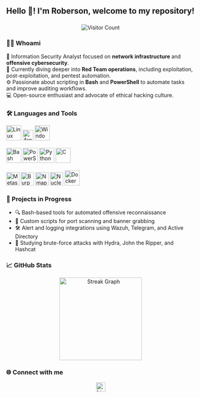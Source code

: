 <h2 align="left"><strong>Hello 👋! I'm Roberson, welcome to my repository!</strong></h2>

###

<div align="center">
  <img src="https://visitor-badge.laobi.icu/badge?page_id=robersonrodrigo.robersonrodrigo" alt="Visitor Count" />
</div>

###

<h3 align="left"><strong>👨‍💻 Whoami</strong></h3>

<p align="left">
  🔐 Information Security Analyst focused on <strong>network infrastructure</strong> and <strong>offensive cybersecurity</strong>.<br>
  🧠 Currently diving deeper into <strong>Red Team operations</strong>, including exploitation, post-exploitation, and pentest automation.<br>
  ⚙️ Passionate about scripting in <strong>Bash</strong> and <strong>PowerShell</strong> to automate tasks and improve auditing workflows.<br>
  💻 Open-source enthusiast and advocate of ethical hacking culture.
</p>

###

<h3 align="left"><strong>🛠 Languages and Tools</strong></h3>

<div align="left">
  <!-- Operating Systems -->
  <img src="https://cdn.jsdelivr.net/gh/devicons/devicon/icons/linux/linux-original.svg" height="40" alt="Linux" />
  <img src="https://img.shields.io/badge/Arch_Linux-1793D1?style=for-the-badge&logo=arch-linux&logoColor=white" height="28" alt="Arch Linux" />
  <img src="https://cdn.jsdelivr.net/gh/devicons/devicon/icons/windows8/windows8-original.svg" height="40" alt="Windows" />
  <br><br>
  <!-- Languages -->
  <img src="https://cdn.simpleicons.org/gnubash/4EAA25" height="40" alt="Bash" />
  <img src="https://skillicons.dev/icons?i=powershell" height="40" alt="PowerShell" />
  <img src="https://skillicons.dev/icons?i=python" height="40" alt="Python" />
  <img src="https://skillicons.dev/icons?i=c" height="40" alt="C" />
  <br><br>
  <!-- Tools -->
  <img src="https://www.kali.org/images/tools/metasploit-logo.svg" height="35" alt="Metasploit" />
  <img src="https://upload.wikimedia.org/wikipedia/commons/5/5c/Burp_Suite_Logo.png" height="35" alt="Burp Suite" />
  <img src="https://upload.wikimedia.org/wikipedia/commons/thumb/6/6b/Nmap_Logo.svg/512px-Nmap_Logo.svg.png" height="35" alt="Nmap" />
  <img src="https://raw.githubusercontent.com/projectdiscovery/nuclei/main/static/nuclei-logo.svg" height="35" alt="Nuclei" />
  <img src="https://cdn.jsdelivr.net/gh/devicons/devicon/icons/docker/docker-plain-wordmark.svg" height="40" alt="Docker" />
</div>

###

<h3 align="left"><strong>🚧 Projects in Progress</strong></h3>

- 🔍 Bash-based tools for automated offensive reconnaissance  
- 📡 Custom scripts for port scanning and banner grabbing  
- 🛠 Alert and logging integrations using Wazuh, Telegram, and Active Directory  
- 👾 Studying brute-force attacks with Hydra, John the Ripper, and Hashcat  

###

<h3 align="left"><strong>📈 GitHub Stats</strong></h3>

<div align="center">
  <img src="https://streak-stats.demolab.com?user=robersonrodrigo&locale=en&mode=daily&theme=dark&hide_border=false&border_radius=5&order=3" height="220" alt="Streak Graph" />
</div>

###

<h3 align="left"><strong>🌐 Connect with me</strong></h3>

<div align="center">
  <a href="https://www.linkedin.com/in/robersonr/" target="_blank">
    <img src="https://img.shields.io/static/v1?message=LinkedIn&logo=linkedin&label=&color=0077B5&logoColor=white&labelColor=&style=for-the-badge" height="25" alt="LinkedIn" />
  </a>
</div>
